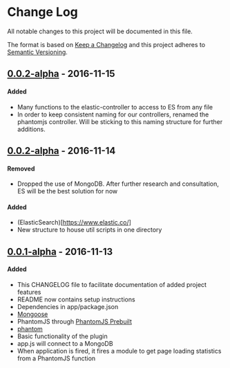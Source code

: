 # Change Log
All notable changes to this project will be documented in this file.

The format is based on [Keep a Changelog](http://keepachangelog.com/) and this project adheres to [Semantic Versioning](http://semver.org/).

## [0.0.2-alpha](https://github.com/TylerWalkerLB/nodesdt/releases/tag/v0.0.3-alpha) - 2016-11-15
#### Added
- Many functions to the elastic-controller to access to ES from any file
- In order to keep consistent naming for our controllers, renamed the phantomjs controller. Will be sticking to this naming structure for further additions.

## [0.0.2-alpha](https://github.com/TylerWalkerLB/nodesdt/releases/tag/v0.0.2-alpha) - 2016-11-14
#### Removed
- Dropped the use of MongoDB. After further research and consultation, ES will be the best solution for now
#### Added
- (ElasticSearch)[https://www.elastic.co/]
- New structure to house util scripts in one directory

## [0.0.1-alpha](https://github.com/TylerWalkerLB/nodesdt/releases/tag/v0.0.1-alpha) - 2016-11-13
#### Added
- This CHANGELOG file to facilitate documentation of added project features
- README now contains setup instructions
- Dependencies in app/package.json
 - [Mongoose](http://mongoosejs.com/index.html)
 - PhantomJS through [PhantomJS Prebuilt](https://www.npmjs.com/package/phantomjs-prebuilt)
 - [phantom](https://www.npmjs.com/package/phantom)
- Basic functionality of the plugin
 - app.js will connect to a MongoDB
 - When application is fired, it fires a module to get page loading statistics from a PhantomJS function
